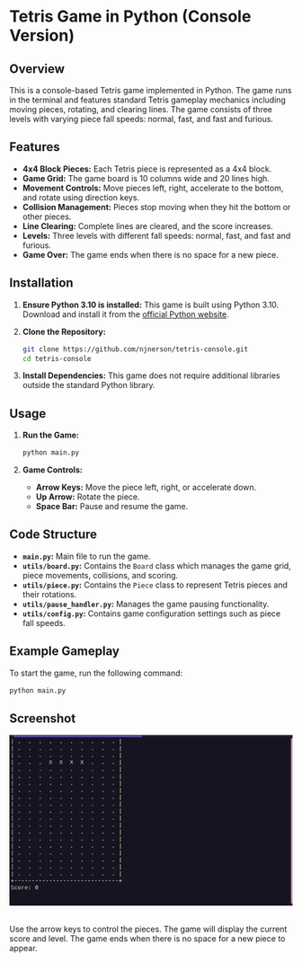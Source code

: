 # Tetris Game in Python (Console Version)

## Overview

This is a console-based Tetris game implemented in Python. The game runs in the terminal and features standard Tetris gameplay mechanics including moving pieces, rotating, and clearing lines. The game consists of three levels with varying piece fall speeds: normal, fast, and fast and furious.

## Features

- **4x4 Block Pieces:** Each Tetris piece is represented as a 4x4 block.
- **Game Grid:** The game board is 10 columns wide and 20 lines high.
- **Movement Controls:** Move pieces left, right, accelerate to the bottom, and rotate using direction keys.
- **Collision Management:** Pieces stop moving when they hit the bottom or other pieces.
- **Line Clearing:** Complete lines are cleared, and the score increases.
- **Levels:** Three levels with different fall speeds: normal, fast, and fast and furious.
- **Game Over:** The game ends when there is no space for a new piece.

## Installation

1. **Ensure Python 3.10 is installed:** This game is built using Python 3.10. Download and install it from the [official Python website](https://www.python.org/downloads/).

2. **Clone the Repository:**

   ```bash
   git clone https://github.com/njnerson/tetris-console.git
   cd tetris-console
   ```

3. **Install Dependencies:**
   This game does not require additional libraries outside the standard Python library.

## Usage

1. **Run the Game:**

   ```bash
   python main.py
   ```

2. **Game Controls:**
   - **Arrow Keys:** Move the piece left, right, or accelerate down.
   - **Up Arrow:** Rotate the piece.
   - **Space Bar:** Pause and resume the game.

## Code Structure

- **`main.py`:** Main file to run the game.
- **`utils/board.py`:** Contains the `Board` class which manages the game grid, piece movements, collisions, and scoring.
- **`utils/piece.py`:** Contains the `Piece` class to represent Tetris pieces and their rotations.
- **`utils/pause_handler.py`:** Manages the game pausing functionality.
- **`utils/config.py`:** Contains game configuration settings such as piece fall speeds.

## Example Gameplay

To start the game, run the following command:

```bash
python main.py
```

## Screenshot

![Application Screenshot](docs/tetris-console.png)

##

Use the arrow keys to control the pieces. The game will display the current score and level. The game ends when there is no space for a new piece to appear.

